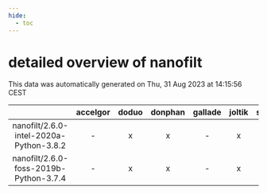 ```yaml
---
hide:
  - toc
---
```


detailed overview of nanofilt
=============================


This data was automatically generated on Thu, 31 Aug 2023 at 14:15:56 CEST  

| |accelgor|doduo|donphan|gallade|joltik|skitty|swalot|victini|
| :---: | :---: | :---: | :---: | :---: | :---: | :---: | :---: | :---: |
|nanofilt/2.6.0-intel-2020a-Python-3.8.2|-|x|x|-|x|x|x|x|
|nanofilt/2.6.0-foss-2019b-Python-3.7.4|-|x|x|-|x|x|x|x|
